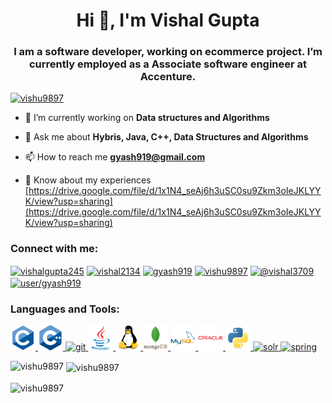 <h1 align="center">Hi 👋, I'm Vishal Gupta</h1>
<h3 align="center">I am a software developer, working on ecommerce project. I’m currently employed as a Associate software engineer at Accenture.</h3>

<p align="left"> <a href="https://github.com/ryo-ma/github-profile-trophy"><img src="https://github-profile-trophy.vercel.app/?username=vishu9897" alt="vishu9897" /></a> </p>

- 🔭 I’m currently working on **Data structures and Algorithms**

- 💬 Ask me about **Hybris, Java, C++, Data Structures and Algorithms**

- 📫 How to reach me **gyash919@gmail.com**

- 📄 Know about my experiences [https://drive.google.com/file/d/1x1N4_seAj6h3uSC0su9Zkm3oIeJKLYYK/view?usp=sharing](https://drive.google.com/file/d/1x1N4_seAj6h3uSC0su9Zkm3oIeJKLYYK/view?usp=sharing)

<h3 align="left">Connect with me:</h3>
<p align="left">
<a href="https://instagram.com/vishalgupta245" target="blank"><img align="center" src="https://raw.githubusercontent.com/rahuldkjain/github-profile-readme-generator/master/src/images/icons/Social/instagram.svg" alt="vishalgupta245" height="30" width="40" /></a>
<a href="https://www.codechef.com/users/vishal2134" target="blank"><img align="center" src="https://cdn.jsdelivr.net/npm/simple-icons@3.1.0/icons/codechef.svg" alt="vishal2134" height="30" width="40" /></a>
<a href="https://www.hackerrank.com/gyash919" target="blank"><img align="center" src="https://raw.githubusercontent.com/rahuldkjain/github-profile-readme-generator/master/src/images/icons/Social/hackerrank.svg" alt="gyash919" height="30" width="40" /></a>
<a href="https://www.leetcode.com/vishu9897" target="blank"><img align="center" src="https://raw.githubusercontent.com/rahuldkjain/github-profile-readme-generator/master/src/images/icons/Social/leet-code.svg" alt="vishu9897" height="30" width="40" /></a>
<a href="https://www.hackerearth.com/@vishal3709" target="blank"><img align="center" src="https://raw.githubusercontent.com/rahuldkjain/github-profile-readme-generator/master/src/images/icons/Social/hackerearth.svg" alt="@vishal3709" height="30" width="40" /></a>
<a href="https://auth.geeksforgeeks.org/user/user/gyash919" target="blank"><img align="center" src="https://raw.githubusercontent.com/rahuldkjain/github-profile-readme-generator/master/src/images/icons/Social/geeks-for-geeks.svg" alt="user/gyash919" height="30" width="40" /></a>
</p>

<h3 align="left">Languages and Tools:</h3>
<p align="left"> <a href="https://www.cprogramming.com/" target="_blank" rel="noreferrer"> <img src="https://raw.githubusercontent.com/devicons/devicon/master/icons/c/c-original.svg" alt="c" width="40" height="40"/> </a> <a href="https://www.w3schools.com/cpp/" target="_blank" rel="noreferrer"> <img src="https://raw.githubusercontent.com/devicons/devicon/master/icons/cplusplus/cplusplus-original.svg" alt="cplusplus" width="40" height="40"/> </a> <a href="https://git-scm.com/" target="_blank" rel="noreferrer"> <img src="https://www.vectorlogo.zone/logos/git-scm/git-scm-icon.svg" alt="git" width="40" height="40"/> </a> <a href="https://www.java.com" target="_blank" rel="noreferrer"> <img src="https://raw.githubusercontent.com/devicons/devicon/master/icons/java/java-original.svg" alt="java" width="40" height="40"/> </a> <a href="https://www.linux.org/" target="_blank" rel="noreferrer"> <img src="https://raw.githubusercontent.com/devicons/devicon/master/icons/linux/linux-original.svg" alt="linux" width="40" height="40"/> </a> <a href="https://www.mongodb.com/" target="_blank" rel="noreferrer"> <img src="https://raw.githubusercontent.com/devicons/devicon/master/icons/mongodb/mongodb-original-wordmark.svg" alt="mongodb" width="40" height="40"/> </a> <a href="https://www.mysql.com/" target="_blank" rel="noreferrer"> <img src="https://raw.githubusercontent.com/devicons/devicon/master/icons/mysql/mysql-original-wordmark.svg" alt="mysql" width="40" height="40"/> </a> <a href="https://www.oracle.com/" target="_blank" rel="noreferrer"> <img src="https://raw.githubusercontent.com/devicons/devicon/master/icons/oracle/oracle-original.svg" alt="oracle" width="40" height="40"/> </a> <a href="https://www.python.org" target="_blank" rel="noreferrer"> <img src="https://raw.githubusercontent.com/devicons/devicon/master/icons/python/python-original.svg" alt="python" width="40" height="40"/> </a> <a href="https://lucene.apache.org/solr/" target="_blank" rel="noreferrer"> <img src="https://www.vectorlogo.zone/logos/apache_solr/apache_solr-icon.svg" alt="solr" width="40" height="40"/> </a> <a href="https://spring.io/" target="_blank" rel="noreferrer"> <img src="https://www.vectorlogo.zone/logos/springio/springio-icon.svg" alt="spring" width="40" height="40"/> </a> </p>

<p><img align="left" src="https://github-readme-stats.vercel.app/api/top-langs?username=vishu9897&show_icons=true&locale=en&layout=compact" alt="vishu9897" /></p>

<p>&nbsp;<img align="center" src="https://github-readme-stats.vercel.app/api?username=vishu9897&show_icons=true&locale=en" alt="vishu9897" /></p>

<p><img align="center" src="https://github-readme-streak-stats.herokuapp.com/?user=vishu9897&" alt="vishu9897" /></p>
